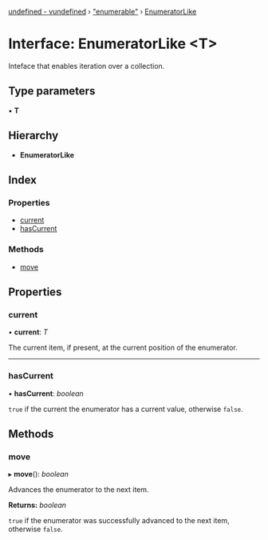 [undefined - vundefined](../README.md) › ["enumerable"](../modules/_enumerable_.md) › [EnumeratorLike](_enumerable_.enumeratorlike.md)

# Interface: EnumeratorLike <**T**>

Inteface that enables iteration over a collection.

## Type parameters

▪ **T**

## Hierarchy

* **EnumeratorLike**

## Index

### Properties

* [current](_enumerable_.enumeratorlike.md#current)
* [hasCurrent](_enumerable_.enumeratorlike.md#hascurrent)

### Methods

* [move](_enumerable_.enumeratorlike.md#move)

## Properties

###  current

• **current**: *T*

The current item, if present, at the current position of the enumerator.

___

###  hasCurrent

• **hasCurrent**: *boolean*

`true` if the current the enumerator has a current value, otherwise `false`.

## Methods

###  move

▸ **move**(): *boolean*

Advances the enumerator to the next item.

**Returns:** *boolean*

`true` if the enumerator was successfully advanced to the next item, otherwise `false`.
